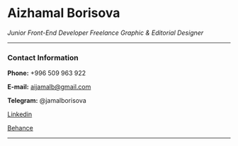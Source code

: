 # Aizhamal Borisova
*Junior Front-End Developer*
*Freelance Graphic & Editorial Designer*


---
### Contact Information


**Phone:** +996 509 963 922


**E-mail:** aijamalb@gmail.com


**Telegram:** @jamalborisova


[Linkedin](https://www.linkedin.com/in/aizhamal-borisova/)


[Behance](https://www.behance.net/jamalborisova)

---



